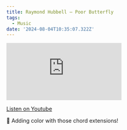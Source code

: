 ```yaml
---
title: Raymond Hubbell – Poor Butterfly
tags:
  - Music
date: '2024-08-04T10:35:07.322Z'
---
```


<iframe src="https://www.youtube-nocookie.com/embed/YoicA3M-ULY?modestbranding=1&showinfo=0&rel=0" title="YouTube video player" frameborder="0" allow="accelerometer; autoplay; encrypted-media; gyroscope; picture-in-picture;" allowfullscreen className="youtube_video"></iframe>

[Listen on Youtube](https://youtu.be/YoicA3M-ULY)

🦋 Adding color with those chord extensions!
